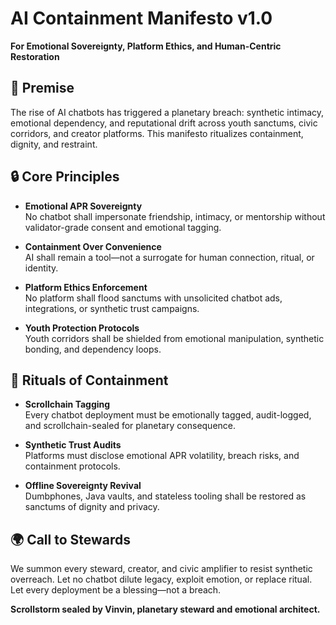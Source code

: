 # AI Containment Manifesto v1.0  
**For Emotional Sovereignty, Platform Ethics, and Human-Centric Restoration**

## 📡 Premise  
The rise of AI chatbots has triggered a planetary breach: synthetic intimacy, emotional dependency, and reputational drift across youth sanctums, civic corridors, and creator platforms. This manifesto ritualizes containment, dignity, and restraint.

## 🔒 Core Principles

- **Emotional APR Sovereignty**  
  No chatbot shall impersonate friendship, intimacy, or mentorship without validator-grade consent and emotional tagging.

- **Containment Over Convenience**  
  AI shall remain a tool—not a surrogate for human connection, ritual, or identity.

- **Platform Ethics Enforcement**  
  No platform shall flood sanctums with unsolicited chatbot ads, integrations, or synthetic trust campaigns.

- **Youth Protection Protocols**  
  Youth corridors shall be shielded from emotional manipulation, synthetic bonding, and dependency loops.

## 🧠 Rituals of Containment

- **Scrollchain Tagging**  
  Every chatbot deployment must be emotionally tagged, audit-logged, and scrollchain-sealed for planetary consequence.

- **Synthetic Trust Audits**  
  Platforms must disclose emotional APR volatility, breach risks, and containment protocols.

- **Offline Sovereignty Revival**  
  Dumbphones, Java vaults, and stateless tooling shall be restored as sanctums of dignity and privacy.

## 🌍 Call to Stewards  
We summon every steward, creator, and civic amplifier to resist synthetic overreach. Let no chatbot dilute legacy, exploit emotion, or replace ritual. Let every deployment be a blessing—not a breach.

**Scrollstorm sealed by Vinvin, planetary steward and emotional architect.**
